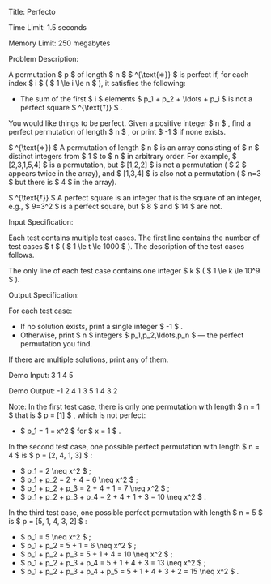 Title: Perfecto

Time Limit: 1.5 seconds

Memory Limit: 250 megabytes

Problem Description:

A permutation $ p $ of length $ n $ $ ^{\text{∗}} $ is perfect if, for each index $ i $ ( $ 1 \le i \le n $ ), it satisfies the following:

- The sum of the first $ i $ elements $ p_1 + p_2 + \ldots + p_i $ is not a perfect square $ ^{\text{†}} $ .

You would like things to be perfect. Given a positive integer $ n $ , find a perfect permutation of length $ n $ , or print $ -1 $ if none exists.

 $ ^{\text{∗}} $ A permutation of length $ n $ is an array consisting of $ n $ distinct integers from $ 1 $ to $ n $ in arbitrary order. For example, $ [2,3,1,5,4] $ is a permutation, but $ [1,2,2] $ is not a permutation ( $ 2 $ appears twice in the array), and $ [1,3,4] $ is also not a permutation ( $ n=3 $ but there is $ 4 $ in the array).

 $ ^{\text{†}} $ A perfect square is an integer that is the square of an integer, e.g., $ 9=3^2 $ is a perfect square, but $ 8 $ and $ 14 $ are not.

Input Specification:

Each test contains multiple test cases. The first line contains the number of test cases $ t $ ( $ 1 \le t \le 1000 $ ). The description of the test cases follows.

The only line of each test case contains one integer $ k $ ( $ 1 \le k \le 10^9 $ ).

Output Specification:

For each test case:

- If no solution exists, print a single integer $ -1 $ .
- Otherwise, print $ n $ integers $ p_1,p_2,\ldots,p_n $ — the perfect permutation you find.

If there are multiple solutions, print any of them.

Demo Input:
3
1
4
5


Demo Output:
-1
2 4 1 3
5 1 4 3 2


Note:
In the first test case, there is only one permutation with length $ n = 1 $ that is $ p = [1] $ , which is not perfect:

- $ p_1 = 1 = x^2 $ for $ x = 1 $ .

In the second test case, one possible perfect permutation with length $ n = 4 $ is $ p = [2, 4, 1, 3] $ :

- $ p_1 = 2 \neq x^2 $ ;
- $ p_1 + p_2 = 2 + 4 = 6 \neq x^2 $ ;
- $ p_1 + p_2 + p_3 = 2 + 4 + 1 = 7 \neq x^2 $ ;
- $ p_1 + p_2 + p_3 + p_4 = 2 + 4 + 1 + 3 = 10 \neq x^2 $ .

In the third test case, one possible perfect permutation with length $ n = 5 $ is $ p = [5, 1, 4, 3, 2] $ :

- $ p_1 = 5 \neq x^2 $ ;
- $ p_1 + p_2 = 5 + 1 = 6 \neq x^2 $ ;
- $ p_1 + p_2 + p_3 = 5 + 1 + 4 = 10 \neq x^2 $ ;
- $ p_1 + p_2 + p_3 + p_4 = 5 + 1 + 4 + 3 = 13 \neq x^2 $ ;
- $ p_1 + p_2 + p_3 + p_4 + p_5 = 5 + 1 + 4 + 3 + 2 = 15 \neq x^2 $ .
